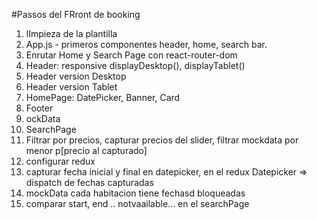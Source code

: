 #Passos del FRront de booking

1. lImpieza de la plantilla
2. App.js - primeros componentes header, home, search bar.
3. Enrutar Home y Search Page con react-router-dom 
4. Header: responsive displayDesktop(), displayTablet()
5. Header version Desktop
6. Header version Tablet
7. HomePage: DatePicker, Banner, Card
8. Footer
9. ockData
10. SearchPage
11. Filtrar por precios, capturar precios del slider, filtrar mockdata por menor p[precio al capturado]
12. configurar redux
13. capturar fecha inicial y final en datepicker, en el redux
Datepicker => dispatch de fechas capturadas
14. mockData cada habitacion tiene fechasd bloqueadas
15. comparar start, end .. notvaailable... en el searchPage
